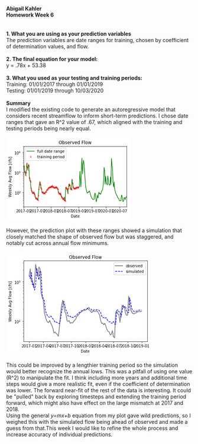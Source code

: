
**Abigail Kahler**\
**Homework Week 6**\
\
\
**1. What you are using as your prediction variables**\
The prediction variables are date ranges for training, chosen by coefficient of determination values, and flow.\
\
**2. The final equation for your model:**\
y = .78x + 53.38\
\
**3. What you used as your testing and training periods:**\
Training: 01/01/2017 through 01/01/2019\
Testing: 01/01/2019 through 10/03/2020\
\
**Summary**\
I modified the existing code to generate an autoregressive model that considers recent streamflow to inform short-term predictions. I chose date ranges that gave an R^2 value of .67, which aligned with the training and testing periods being nearly equal.\
\
![](assets/test_wk6-8fe6689b.png)

However, the prediction plot with these ranges showed a simulation that closely matched the shape of observed flow but was staggered, and notably cut across annual flow minimums.\
\
![](assets/test_wk6-1a8842ea.png)


This could be improved by a lengthier training period so the simulation would better recognize the annual lows. This was a pitfall of using one value (R^2) to manipulate the fit. I think including more years and additional time steps would give a more realistic fit, even if the coefficient of determination was lower. The forward near-fit of the rest of the data is interesting. It could be "pulled" back by exploring timesteps and extending the training period forward, which might also have effect on the large mismatch at 2017 and 2018.\
Using the general *y=mx+b* equation from my plot gave wild predictions, so I weighed this with the simulated flow being ahead of observed and made a guess from that.This week I would like to refine the whole process and increase accuracy of individual predictions.  
